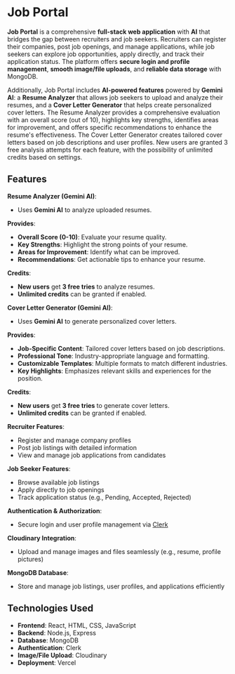 # Job Portal

**Job Portal** is a comprehensive **full-stack web application** with **AI** that bridges the gap between recruiters and job seekers. Recruiters can register their companies, post job openings, and manage applications, while job seekers can explore job opportunities, apply directly, and track their application status. The platform offers **secure login and profile management**, **smooth image/file uploads**, and **reliable data storage** with MongoDB.

Additionally, Job Portal includes **AI-powered features** powered by **Gemini AI**: a **Resume Analyzer** that allows job seekers to upload and analyze their resumes, and a **Cover Letter Generator** that helps create personalized cover letters. The Resume Analyzer provides a comprehensive evaluation with an overall score (out of 10), highlights key strengths, identifies areas for improvement, and offers specific recommendations to enhance the resume's effectiveness. The Cover Letter Generator creates tailored cover letters based on job descriptions and user profiles. New users are granted 3 free analysis attempts for each feature, with the possibility of unlimited credits based on settings.

## Features

**Resume Analyzer (Gemini AI)**:
- Uses **Gemini AI** to analyze uploaded resumes.
  
 **Provides**:
- **Overall Score (0-10)**: Evaluate your resume quality.
- **Key Strengths**: Highlight the strong points of your resume.
- **Areas for Improvement**: Identify what can be improved.
- **Recommendations**: Get actionable tips to enhance your resume.

 **Credits**:
- **New users** get **3 free tries** to analyze resumes.
- **Unlimited credits** can be granted if enabled.

**Cover Letter Generator (Gemini AI)**:
- Uses **Gemini AI** to generate personalized cover letters.
  
 **Provides**:
- **Job-Specific Content**: Tailored cover letters based on job descriptions.
- **Professional Tone**: Industry-appropriate language and formatting.
- **Customizable Templates**: Multiple formats to match different industries.
- **Key Highlights**: Emphasizes relevant skills and experiences for the position.

 **Credits**:
- **New users** get **3 free tries** to generate cover letters.
- **Unlimited credits** can be granted if enabled.

**Recruiter Features**:
  - Register and manage company profiles
  - Post job listings with detailed information
  - View and manage job applications from candidates

  **Job Seeker Features**:
  - Browse available job listings
  - Apply directly to job openings
  - Track application status (e.g., Pending, Accepted, Rejected)

  **Authentication & Authorization**:
  - Secure login and user profile management via [Clerk](https://clerk.dev)
  
  **Cloudinary Integration**:
  - Upload and manage images and files seamlessly (e.g., resume, profile pictures)

  **MongoDB Database**:
  - Store and manage job listings, user profiles, and applications efficiently

## Technologies Used

- **Frontend**: React, HTML, CSS, JavaScript
- **Backend**: Node.js, Express
- **Database**: MongoDB
- **Authentication**: Clerk
- **Image/File Upload**: Cloudinary
- **Deployment**: Vercel

